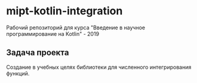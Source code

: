 # mipt-kotlin-integration
Рабочий репозиторий для курса "Введение в научное программирование на Kotlin" - 2019

## Задача проекта
Создание в учебных целях библиотеки для численного интегрирования функций.
